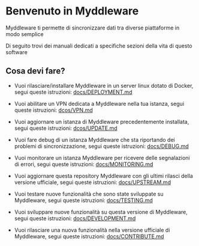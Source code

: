 # Benvenuto in Myddleware

Myddleware ti permette di sincronizzare dati tra diverse piattaforme in modo semplice

Di seguito trovi dei manuali dedicati a specifiche sezioni della vita di questo software

## Cosa devi fare? 

- Vuoi rilasciare/installare Myddleware in un server linux dotato di Docker, 
  segui queste istruzioni: [docs/DEPLOYMENT.md](docs/DEPLOYMENT.md)

- Vuoi abilitare un VPN dedicata a Myddleware nella tua istanza,
  segui queste istruzioni: [dcos/VPN.md](docs/VPN.md)

- Vuoi aggiornare un istanza di Myddleware precedentemente installata,
  segui queste istruzioni: [dcos/UPDATE.md](docs/UPDATE.md)

- Vuoi fare debug di un istanza Myddleware che sta riportando 
  dei problemi di sincronizzazione, segui queste istruzioni: [docs/DEBUG.md](docs/DEBUG.md)

- Vuoi monitorare un istanza Myddleware per ricevere delle segnalazioni di errori, 
  segui queste istruzioni: [docs/MONITORING.md](docs/MONITORING.md)

- Vuoi aggiornare questa repository Myddleware con gli ultimi rilasci 
  della versione ufficiale, segui queste istruzioni: [docs/UPSTREAM.md](docs/UPSTREAM.md)

- Vuoi testare nuove funzionalità che sono state sviluppate su Myddleware,
  segui queste istruzioni: [docs/TESTING.md](docs/TESTING.md)
  
- Vuoi sviluppare nuove funzionalità su questa versione di Myddleware,
  segui queste istruzioni: [docs/DEVELOPMENT.md](docs/DEVELOPMENT.md)

- Vuoi rilasciare una nuova funzionalità nella versione ufficiale di Myddleware,
  segui queste istruzioni: [docs/CONTRIBUTE.md](docs/CONTRIBUTE.md)
